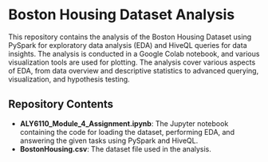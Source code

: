 # Boston Housing Dataset Analysis

This repository contains the analysis of the Boston Housing Dataset using PySpark for exploratory data analysis (EDA) and HiveQL queries for data insights. The analysis is conducted in a Google Colab notebook, and various visualization tools are used for plotting. The analysis cover various aspects of EDA, from data overview and descriptive statistics to advanced querying, visualization, and hypothesis testing.

## Repository Contents

- **ALY6110_Module_4_Assignment.ipynb**: The Jupyter notebook containing the code for loading the dataset, performing EDA, and answering the given tasks using PySpark and HiveQL.
- **BostonHousing.csv**: The dataset file used in the analysis.

